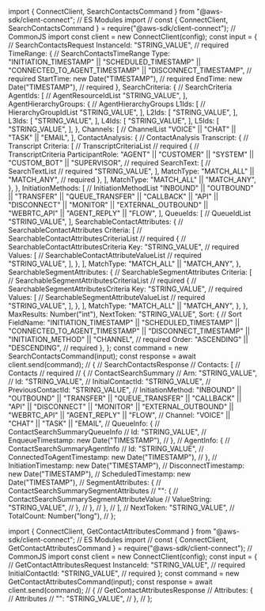 import { ConnectClient, SearchContactsCommand } from "@aws-sdk/client-connect"; // ES Modules import
// const { ConnectClient, SearchContactsCommand } = require("@aws-sdk/client-connect"); // CommonJS import
const client = new ConnectClient(config);
const input = { // SearchContactsRequest
  InstanceId: "STRING_VALUE", // required
  TimeRange: { // SearchContactsTimeRange
    Type: "INITIATION_TIMESTAMP" || "SCHEDULED_TIMESTAMP" || "CONNECTED_TO_AGENT_TIMESTAMP" || "DISCONNECT_TIMESTAMP", // required
    StartTime: new Date("TIMESTAMP"), // required
    EndTime: new Date("TIMESTAMP"), // required
  },
  SearchCriteria: { // SearchCriteria
    AgentIds: [ // AgentResourceIdList
      "STRING_VALUE",
    ],
    AgentHierarchyGroups: { // AgentHierarchyGroups
      L1Ids: [ // HierarchyGroupIdList
        "STRING_VALUE",
      ],
      L2Ids: [
        "STRING_VALUE",
      ],
      L3Ids: [
        "STRING_VALUE",
      ],
      L4Ids: [
        "STRING_VALUE",
      ],
      L5Ids: [
        "STRING_VALUE",
      ],
    },
    Channels: [ // ChannelList
      "VOICE" || "CHAT" || "TASK" || "EMAIL",
    ],
    ContactAnalysis: { // ContactAnalysis
      Transcript: { // Transcript
        Criteria: [ // TranscriptCriteriaList // required
          { // TranscriptCriteria
            ParticipantRole: "AGENT" || "CUSTOMER" || "SYSTEM" || "CUSTOM_BOT" || "SUPERVISOR", // required
            SearchText: [ // SearchTextList // required
              "STRING_VALUE",
            ],
            MatchType: "MATCH_ALL" || "MATCH_ANY", // required
          },
        ],
        MatchType: "MATCH_ALL" || "MATCH_ANY",
      },
    },
    InitiationMethods: [ // InitiationMethodList
      "INBOUND" || "OUTBOUND" || "TRANSFER" || "QUEUE_TRANSFER" || "CALLBACK" || "API" || "DISCONNECT" || "MONITOR" || "EXTERNAL_OUTBOUND" || "WEBRTC_API" || "AGENT_REPLY" || "FLOW",
    ],
    QueueIds: [ // QueueIdList
      "STRING_VALUE",
    ],
    SearchableContactAttributes: { // SearchableContactAttributes
      Criteria: [ // SearchableContactAttributesCriteriaList // required
        { // SearchableContactAttributesCriteria
          Key: "STRING_VALUE", // required
          Values: [ // SearchableContactAttributeValueList // required
            "STRING_VALUE",
          ],
        },
      ],
      MatchType: "MATCH_ALL" || "MATCH_ANY",
    },
    SearchableSegmentAttributes: { // SearchableSegmentAttributes
      Criteria: [ // SearchableSegmentAttributesCriteriaList // required
        { // SearchableSegmentAttributesCriteria
          Key: "STRING_VALUE", // required
          Values: [ // SearchableSegmentAttributeValueList // required
            "STRING_VALUE",
          ],
        },
      ],
      MatchType: "MATCH_ALL" || "MATCH_ANY",
    },
  },
  MaxResults: Number("int"),
  NextToken: "STRING_VALUE",
  Sort: { // Sort
    FieldName: "INITIATION_TIMESTAMP" || "SCHEDULED_TIMESTAMP" || "CONNECTED_TO_AGENT_TIMESTAMP" || "DISCONNECT_TIMESTAMP" || "INITIATION_METHOD" || "CHANNEL", // required
    Order: "ASCENDING" || "DESCENDING", // required
  },
};
const command = new SearchContactsCommand(input);
const response = await client.send(command);
// { // SearchContactsResponse
//   Contacts: [ // Contacts // required
//     { // ContactSearchSummary
//       Arn: "STRING_VALUE",
//       Id: "STRING_VALUE",
//       InitialContactId: "STRING_VALUE",
//       PreviousContactId: "STRING_VALUE",
//       InitiationMethod: "INBOUND" || "OUTBOUND" || "TRANSFER" || "QUEUE_TRANSFER" || "CALLBACK" || "API" || "DISCONNECT" || "MONITOR" || "EXTERNAL_OUTBOUND" || "WEBRTC_API" || "AGENT_REPLY" || "FLOW",
//       Channel: "VOICE" || "CHAT" || "TASK" || "EMAIL",
//       QueueInfo: { // ContactSearchSummaryQueueInfo
//         Id: "STRING_VALUE",
//         EnqueueTimestamp: new Date("TIMESTAMP"),
//       },
//       AgentInfo: { // ContactSearchSummaryAgentInfo
//         Id: "STRING_VALUE",
//         ConnectedToAgentTimestamp: new Date("TIMESTAMP"),
//       },
//       InitiationTimestamp: new Date("TIMESTAMP"),
//       DisconnectTimestamp: new Date("TIMESTAMP"),
//       ScheduledTimestamp: new Date("TIMESTAMP"),
//       SegmentAttributes: { // ContactSearchSummarySegmentAttributes
//         "<keys>": { // ContactSearchSummarySegmentAttributeValue
//           ValueString: "STRING_VALUE",
//         },
//       },
//     },
//   ],
//   NextToken: "STRING_VALUE",
//   TotalCount: Number("long"),
// };



import { ConnectClient, GetContactAttributesCommand } from "@aws-sdk/client-connect"; // ES Modules import
// const { ConnectClient, GetContactAttributesCommand } = require("@aws-sdk/client-connect"); // CommonJS import
const client = new ConnectClient(config);
const input = { // GetContactAttributesRequest
  InstanceId: "STRING_VALUE", // required
  InitialContactId: "STRING_VALUE", // required
};
const command = new GetContactAttributesCommand(input);
const response = await client.send(command);
// { // GetContactAttributesResponse
//   Attributes: { // Attributes
//     "<keys>": "STRING_VALUE",
//   },
// };

